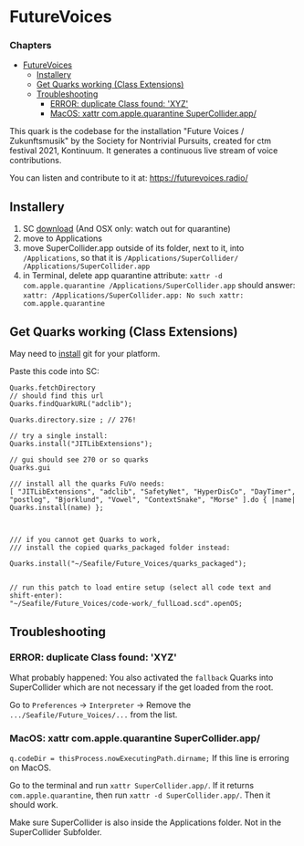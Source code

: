 # FutureVoices

### Chapters

- [FutureVoices](#futurevoices)
  * [Installery](#installery)
  * [Get Quarks working (Class Extensions)](#get-quarks-working--class-extensions-)
  * [Troubleshooting](#troubleshooting)
    + [ERROR: duplicate Class found: 'XYZ'](#error--duplicate-class-found---xyz-)
    + [MacOS: xattr com.apple.quarantine SuperCollider.app/](#macos--xattr-comapplequarantine-supercolliderapp-)

This quark is the codebase for the installation "Future Voices / Zukunftsmusik" by the Society for Nontrivial Pursuits, created for ctm festival 2021, Kontinuum. 
It generates a continuous live stream of voice contributions. 

You can listen and contribute to it at: https://futurevoices.radio/

## Installery
1. SC [download](https://supercollider.github.io/download)
 (And OSX only: watch out for quarantine)
2. move to Applications
3. move SuperCollider.app outside of its folder, next to it,
 into `/Applications`, so that it is
	`/Applications/SuperCollider/
	/Applications/SuperCollider.app`
4. in Terminal, delete app quarantine attribute:
`xattr -d com.apple.quarantine /Applications/SuperCollider.app`
should answer:
`xattr: /Applications/SuperCollider.app: No such xattr: com.apple.quarantine`

## Get Quarks working (Class Extensions)

May need to [install](https://git-scm.com/) git for your platform.

Paste this code into SC:
```
Quarks.fetchDirectory
// should find this url
Quarks.findQuarkURL("adclib");

Quarks.directory.size ; // 276!

// try a single install:
Quarks.install("JITLibExtensions");

// gui should see 270 or so quarks
Quarks.gui

/// install all the quarks FuVo needs:
[ "JITLibExtensions", "adclib", "SafetyNet", "HyperDisCo", "DayTimer", "postlog", "Bjorklund", "Vowel", "ContextSnake", "Morse" ].do { |name| Quarks.install(name) };



/// if you cannot get Quarks to work,
/// install the copied quarks_packaged folder instead:

Quarks.install("~/Seafile/Future_Voices/quarks_packaged");


// run this patch to load entire setup (select all code text and shift-enter):
"~/Seafile/Future_Voices/code-work/_fullLoad.scd".openOS;

```

## Troubleshooting

### ERROR: duplicate Class found: 'XYZ'
What probably happened: You also activated the `fallback` Quarks into SuperCollider which are not necessary if the get loaded from the root.

Go to `Preferences` ->  `Interpreter` -> Remove the `.../Seafile/Future_Voices/...` from the list.

### MacOS: xattr com.apple.quarantine SuperCollider.app/ 
`q.codeDir = thisProcess.nowExecutingPath.dirname;`
If this line is erroring on MacOS.

Go to the terminal and run `xattr SuperCollider.app/`. If it returns `com.apple.quarantine`, then run `xattr -d SuperCollider.app/`. Then it should work.

Make sure SuperCollider is also inside the Applications folder. Not in the SuperCollider Subfolder.

